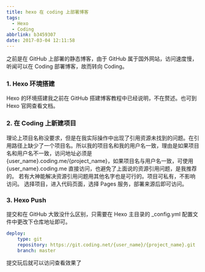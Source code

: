 ```yaml
---
title: hexo 在 coding 上部署博客
tags:
  - Hexo
  - Coding
abbrlink: b3459307
date: 2017-03-04 12:11:58
---
```

之前是在 GitHub 上部署的静态博客，由于 GitHub 属于国外网站，访问速度慢，听闻可以在 Coding 部署博客，故而转向 Coding。
### 1. Hexo 环境搭建
Hexo 的环境搭建我之前在 GitHub 搭建博客教程中已经说明，不在赘述。也可到 Hexo 官网查看文档。
### 2. 在 Coding 上新建项目
理论上项目名称没要求，但是在我实际操作中出现了引用资源未找到的问题。在引用路径上缺少了一个项目名。所以我的项目名和我的用户名一致，理由是如果项目名和用户名不一致，访问地址必须是 {user_name}.coding.me/{project_name}，如果项目名与用户名一致，可使用 {user_name}.coding.me 直接访问，也避免了上面说的资源引用问题，是我推荐的。
若有大神能解决资源引用问题用其他名字也是可行的。项目可私有，不影响访问。
选择项目，进入代码页面，选择 Pages 服务，部署来源后即可访问。

<!-- more -->

### 3. Hexo Push
提交和在 GitHub 大致没什么区别，只需要在 Hexo 主目录的 _config.yml 配置文件中更改下仓库地址即可。

```yaml
deploy: 
    type: git
    repository: https://git.coding.net/{user_name}/{project_name}.git
    branch: master
```
提交玩后就可以访问查看效果了